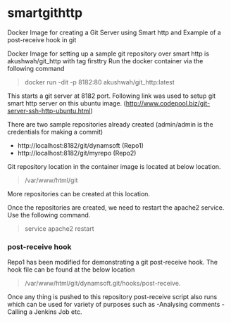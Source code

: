 # smartgithttp
Docker Image for creating a Git Server using Smart http and Example of a post-receive hook in git

Docker Image for setting up a sample git repository over smart http is akushwah/git_http with tag firsttry
Run the docker container via the following command

>docker run -dit -p 8182:80 akushwah/git_http:latest

This starts a git server at 8182 port. 
Following link was used to setup git smart http server on this ubuntu image.
(http://www.codepool.biz/git-server-ssh-http-ubuntu.html)

There are two sample repositories already created (admin/admin is the credentials for making a commit)
- http://localhost:8182/git/dynamsoft (Repo1)
- http://localhost:8182/git/myrepo (Repo2)

Git repository location in the container image is located at below location.
>/var/www/html/git

More repositories can be created at this location.

Once the repositories are created, we need to restart the apache2 service. Use the following command.
>service apache2 restart

### post-receive hook
Repo1 has been modified for demonstrating a git post-receive hook. The hook file can be found at the below location
>/var/www/html/git/dynamsoft.git/hooks/post-receive.

Once any thing is pushed to this repository post-receive script also runs which can be used for variety of purposes such as
-Analysing comments
-Calling a Jenkins Job etc.

